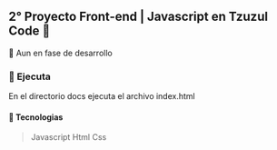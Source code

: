 ## 2° Proyecto Front-end | Javascript en Tzuzul Code :rocket:

:wrench: Aun en fase de desarrollo

### :hammer: Ejecuta

En el directorio docs ejecuta el archivo index.html

#### :space_invader: Tecnologias

> Javascript
> Html
> Css
